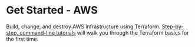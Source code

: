 # Get Started - AWS
Build, change, and destroy AWS infrastructure using Terraform. [Step-by-step, command-line tutorials](https://learn.hashicorp.com/collections/terraform/aws-get-started) will walk you through the Terraform basics for the first time.